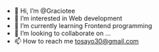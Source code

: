 - 👋 Hi, I’m @Graciotee
- 👀 I’m interested in Web development
- 🌱 I’m currently learning Frontend programming
- 💞️ I’m looking to collaborate on ...
- 📫 How to reach me tosayo30@gmail.com

<!---
Graciotee/Graciotee is a ✨ special ✨ repository because its `README.md` (this file) appears on your GitHub profile.
You can click the Preview link to take a look at your changes.
--->
